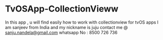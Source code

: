 # TvOSApp-CollectionVieww
In this app , u will find easily how to work with collectionview for tvOS apps
I am sanjeev from India and my nickname is juju
contact me @ sanju.nandela@gmail.com
whatsapp No : 8500 726 736 

